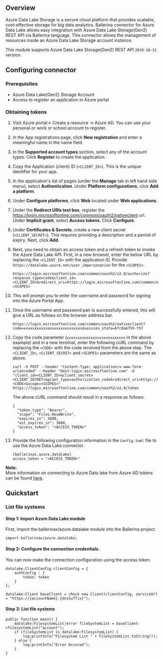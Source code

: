 ## Overview
Azure Data Lake Storage is a secure cloud platform that provides scalable, cost-effective storage for big data analytics.
Ballerina connector for Azure Data Lake allows easy integration with Azure Data Lake Storage(Gen2) REST API via Ballerina language. 
This connector allows the management of resources inside an Azure Data Lake Storage account instance.

This module supports Azure Data Lake Storage(Gen2) REST API `2019-10-31` version.
 
## Configuring connector
### Prerequisites
- Azure Data Lake(Gen2) Storage Account
- Access to register an application in Azure portal

### Obtaining tokens
1. Visit Azure portal-> Create a resource -> Azure AD. You can use your personal or work or school account to register.

2. In the App registrations page, click **New registration** and enter a meaningful name in the name field.

3. In the **Supported account types** section, select any of the account types. Click **Register** to create the application.
    
4. Copy the Application (client) ID (`<CLIENT_ID>`). This is the unique identifier for your app.
    
5. In the application's list of pages (under the **Manage** tab in left hand side menu), select **Authentication**.
    Under **Platform configurations**, click **Add a platform**.

6. Under **Configure platforms**, click **Web** located under **Web applications**.

7. Under the **Redirect URIs text box**, register the https://login.microsoftonline.com/common/oauth2/nativeclient url.
   Under **Implicit grant**, select **Access tokens**.
   Click **Configure**.

8. Under **Certificates & Secrets**, create a new client secret (`<CLIENT_SECRET>`). This requires providing a description and a period of expiry. Next, click **Add**.

9. Next, you need to obtain an access token and a refresh token to invoke the Azure Data Lake API.
First, in a new browser, enter the below URL by replacing the `<CLIENT_ID>` with the application ID. Provide `https://datalake.azure.net/user_impersonation` for the `<SCOPES>`.

    ```
    https://login.microsoftonline.com/common/oauth2/v2.0/authorize?response_type=code&client_id=<CLIENT_ID>&redirect_uri=https://login.microsoftonline.com/common/oauth2/nativeclient&scope=<SCOPES>
    ```

10. This will prompt you to enter the username and password for signing into the Azure Portal App.

11. Once the username and password pair is successfully entered, this will give a URL as follows on the browser address bar.

    `https://login.microsoftonline.com/common/oauth2/nativeclient?code=xxxxxxxxxxxxxxxxxxxxxxxxxxx&session_state=bfc0a6755-757`

12. Copy the code parameter (`xxxxxxxxxxxxxxxxxxxxxxxxxxx` in the above example) and in a new terminal, enter the following cURL command by replacing the `<CODE>` with the code received from the above step. The `<CLIENT_ID>`, `<CLIENT_SECRET>` and `<SCOPES>` parameters are the same as above.

    ```
    curl -X POST --header "Content-Type: application/x-www-form-urlencoded" --header "Host:login.microsoftonline.com" -d "client_id=<CLIENT_ID>&client_secret=<CLIENT_SECRET>&grant_type=authorization_code&redirect_uri=https://login.microsoftonline.com/common/oauth2/nativeclient&code=<CODE>&scope=<SCOPES>" https://login.microsoftonline.com/common/oauth2/v2.0/token
    ```

    The above cURL command should result in a response as follows.
    ```
    {
      "token_type": "Bearer",
      "scope": "Files.ReadWrite",
      "expires_in": 3600,
      "ext_expires_in": 3600,
      "access_token": "<ACCESS_TOKEN>"
    }
    ```

13. Provide the following configuration information in the `Config.toml` file to use the Azure Data Lake connector.

    ```ballerina
    [ballerinax.azure.datalake]
    access_token = "<ACCESS_TOKEN>"
    ```
**Note:**<br/>
More information on connecting to Azure Data lake from Azure AD tokens can be found [here](https://docs.microsoft.com/en-us/azure/active-directory/develop/quickstart-register-app).

## Quickstart
### List file systems
#### Step 1: Import Azure Data Lake module
First, import the ballerinax/azure.datalake module into the Ballerina project.
```ballerina
import ballerinax/azure.datalake;
```
#### Step 2: Configure the connection credentials.
You can now make the connection configuration using the access token.
```ballerina
datalake:ClientConfig clientConfig = {
    authConfig : {
        token: token
    }
};

datalake:Client baseClient = check new Client(clientConfig, serviceUrl = "https://{accountName}.{dnsSuffix}");

```
#### Step 3: List file systems

```ballerina
public function main() {
    datalake:FilesystemList|error fileSystemList = baseClient->filesystemList("account");
    if (fileSystemList is datalake:FilesystemList) {
        log:printInfo("Filesyatem List " + fileSystemList.toString());
    } else {
        log:printInfo("Error Occured");
    }
}
``` 